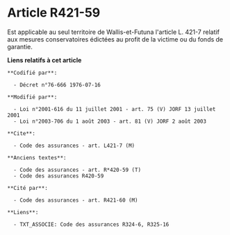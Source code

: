# Article R421-59

Est applicable au seul territoire de Wallis-et-Futuna l'article L. 421-7 relatif aux mesures conservatoires édictées au
profit de la victime ou du fonds de garantie.

**Liens relatifs à cet article**

	**Codifié par**:

	  - Décret n°76-666 1976-07-16

	**Modifié par**:

	  - Loi n°2001-616 du 11 juillet 2001 - art. 75 (V) JORF 13 juillet 2001
	  - Loi n°2003-706 du 1 août 2003 - art. 81 (V) JORF 2 août 2003

	**Cite**:

	  - Code des assurances - art. L421-7 (M)

	**Anciens textes**:

	  - Code des assurances - art. R*420-59 (T)
	  - Code des assurances R420-59

	**Cité par**:

	  - Code des assurances - art. R421-60 (M)

	**Liens**:

	  - TXT_ASSOCIE: Code des assurances R324-6, R325-16
